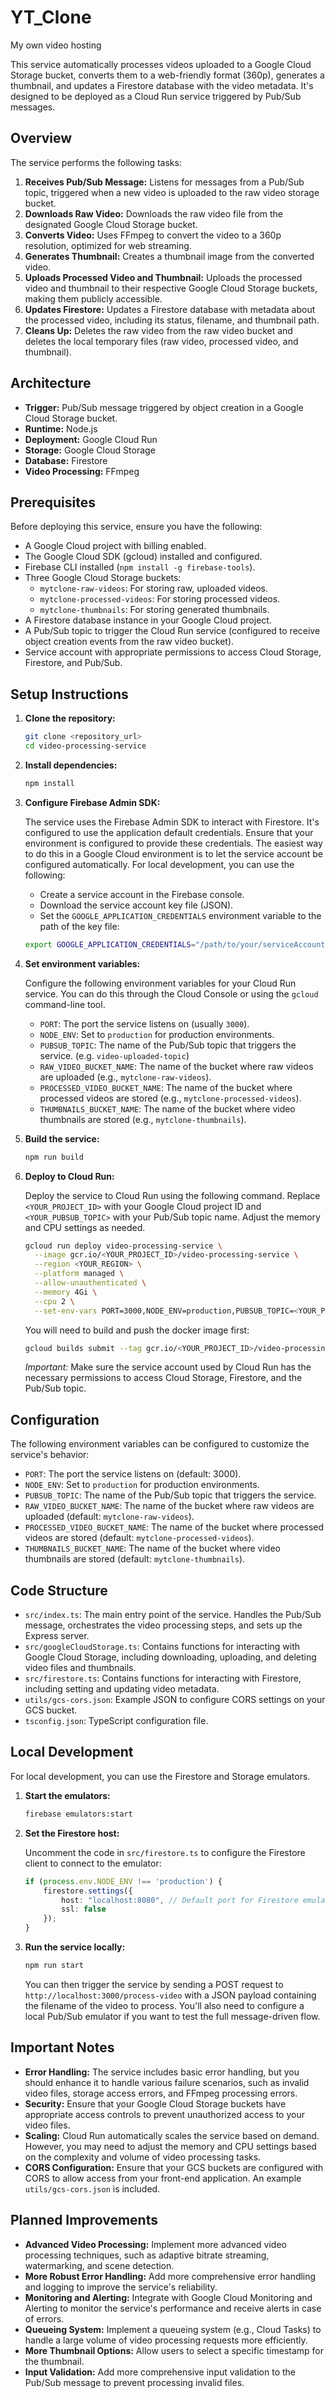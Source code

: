 # YT_Clone
My own video hosting

This service automatically processes videos uploaded to a Google Cloud Storage bucket, converts them to a web-friendly format (360p), generates a thumbnail, and updates a Firestore database with the video metadata. It's designed to be deployed as a Cloud Run service triggered by Pub/Sub messages.

## Overview

The service performs the following tasks:

1.  **Receives Pub/Sub Message:**  Listens for messages from a Pub/Sub topic, triggered when a new video is uploaded to the raw video storage bucket.
2.  **Downloads Raw Video:** Downloads the raw video file from the designated Google Cloud Storage bucket.
3.  **Converts Video:** Uses FFmpeg to convert the video to a 360p resolution, optimized for web streaming.
4.  **Generates Thumbnail:** Creates a thumbnail image from the converted video.
5.  **Uploads Processed Video and Thumbnail:** Uploads the processed video and thumbnail to their respective Google Cloud Storage buckets, making them publicly accessible.
6.  **Updates Firestore:** Updates a Firestore database with metadata about the processed video, including its status, filename, and thumbnail path.
7.  **Cleans Up:** Deletes the raw video from the raw video bucket and deletes the local temporary files (raw video, processed video, and thumbnail).

## Architecture

*   **Trigger:** Pub/Sub message triggered by object creation in a Google Cloud Storage bucket.
*   **Runtime:** Node.js
*   **Deployment:** Google Cloud Run
*   **Storage:** Google Cloud Storage
*   **Database:** Firestore
*   **Video Processing:** FFmpeg

## Prerequisites

Before deploying this service, ensure you have the following:

*   A Google Cloud project with billing enabled.
*   The Google Cloud SDK (gcloud) installed and configured.
*   Firebase CLI installed (`npm install -g firebase-tools`).
*   Three Google Cloud Storage buckets:
    *   `mytclone-raw-videos`:  For storing raw, uploaded videos.
    *   `mytclone-processed-videos`: For storing processed videos.
    *   `mytclone-thumbnails`: For storing generated thumbnails.
*   A Firestore database instance in your Google Cloud project.
*   A Pub/Sub topic to trigger the Cloud Run service (configured to receive object creation events from the raw video bucket).
*   Service account with appropriate permissions to access Cloud Storage, Firestore, and Pub/Sub.

## Setup Instructions

1.  **Clone the repository:**

    ```bash
    git clone <repository_url>
    cd video-processing-service
    ```

2.  **Install dependencies:**

    ```bash
    npm install
    ```

3.  **Configure Firebase Admin SDK:**

    The service uses the Firebase Admin SDK to interact with Firestore.  It's configured to use the application default credentials.  Ensure that your environment is configured to provide these credentials.  The easiest way to do this in a Google Cloud environment is to let the service account be configured automatically.  For local development, you can use the following:

    *   Create a service account in the Firebase console.
    *   Download the service account key file (JSON).
    *   Set the `GOOGLE_APPLICATION_CREDENTIALS` environment variable to the path of the key file:

    ```bash
    export GOOGLE_APPLICATION_CREDENTIALS="/path/to/your/serviceAccountKey.json"
    ```

4.  **Set environment variables:**

    Configure the following environment variables for your Cloud Run service.  You can do this through the Cloud Console or using the `gcloud` command-line tool.

    *   `PORT`:  The port the service listens on (usually `3000`).
    *   `NODE_ENV`: Set to `production` for production environments.
    *   `PUBSUB_TOPIC`: The name of the Pub/Sub topic that triggers the service. (e.g. `video-uploaded-topic`)
    *   `RAW_VIDEO_BUCKET_NAME`: The name of the bucket where raw videos are uploaded (e.g., `mytclone-raw-videos`).
    *   `PROCESSED_VIDEO_BUCKET_NAME`: The name of the bucket where processed videos are stored (e.g., `mytclone-processed-videos`).
    *   `THUMBNAILS_BUCKET_NAME`: The name of the bucket where video thumbnails are stored (e.g., `mytclone-thumbnails`).

5.  **Build the service:**

    ```bash
    npm run build
    ```

6.  **Deploy to Cloud Run:**

    Deploy the service to Cloud Run using the following command. Replace `<YOUR_PROJECT_ID>` with your Google Cloud project ID and `<YOUR_PUBSUB_TOPIC>` with your Pub/Sub topic name.  Adjust the memory and CPU settings as needed.

    ```bash
    gcloud run deploy video-processing-service \
      --image gcr.io/<YOUR_PROJECT_ID>/video-processing-service \
      --region <YOUR_REGION> \
      --platform managed \
      --allow-unauthenticated \
      --memory 4Gi \
      --cpu 2 \
      --set-env-vars PORT=3000,NODE_ENV=production,PUBSUB_TOPIC=<YOUR_PUBSUB_TOPIC>,RAW_VIDEO_BUCKET_NAME=mytclone-raw-videos,PROCESSED_VIDEO_BUCKET_NAME=mytclone-processed-videos,THUMBNAILS_BUCKET_NAME=mytclone-thumbnails
    ```

    You will need to build and push the docker image first:

    ```bash
    gcloud builds submit --tag gcr.io/<YOUR_PROJECT_ID>/video-processing-service
    ```

    *Important:* Make sure the service account used by Cloud Run has the necessary permissions to access Cloud Storage, Firestore, and the Pub/Sub topic.

## Configuration

The following environment variables can be configured to customize the service's behavior:

*   `PORT`: The port the service listens on (default: 3000).
*   `NODE_ENV`: Set to `production` for production environments.
*   `PUBSUB_TOPIC`: The name of the Pub/Sub topic that triggers the service.
*   `RAW_VIDEO_BUCKET_NAME`: The name of the bucket where raw videos are uploaded (default: `mytclone-raw-videos`).
*   `PROCESSED_VIDEO_BUCKET_NAME`: The name of the bucket where processed videos are stored (default: `mytclone-processed-videos`).
*   `THUMBNAILS_BUCKET_NAME`: The name of the bucket where video thumbnails are stored (default: `mytclone-thumbnails`).

## Code Structure

*   `src/index.ts`:  The main entry point of the service.  Handles the Pub/Sub message, orchestrates the video processing steps, and sets up the Express server.
*   `src/googleCloudStorage.ts`: Contains functions for interacting with Google Cloud Storage, including downloading, uploading, and deleting video files and thumbnails.
*   `src/firestore.ts`: Contains functions for interacting with Firestore, including setting and updating video metadata.
*   `utils/gcs-cors.json`: Example JSON to configure CORS settings on your GCS bucket.
*   `tsconfig.json`: TypeScript configuration file.

## Local Development

For local development, you can use the Firestore and Storage emulators.

1.  **Start the emulators:**

    ```bash
    firebase emulators:start
    ```

2.  **Set the Firestore host:**

    Uncomment the code in `src/firestore.ts` to configure the Firestore client to connect to the emulator:

    ```typescript
    if (process.env.NODE_ENV !== 'production') {
        firestore.settings({
            host: "localhost:8080", // Default port for Firestore emulator
            ssl: false
        });
    }
    ```

3.  **Run the service locally:**

    ```bash
    npm run start
    ```

    You can then trigger the service by sending a POST request to `http://localhost:3000/process-video` with a JSON payload containing the filename of the video to process.  You'll also need to configure a local Pub/Sub emulator if you want to test the full message-driven flow.

## Important Notes

*   **Error Handling:** The service includes basic error handling, but you should enhance it to handle various failure scenarios, such as invalid video files, storage access errors, and FFmpeg processing errors.
*   **Security:** Ensure that your Google Cloud Storage buckets have appropriate access controls to prevent unauthorized access to your video files.
*   **Scaling:** Cloud Run automatically scales the service based on demand. However, you may need to adjust the memory and CPU settings based on the complexity and volume of video processing tasks.
*   **CORS Configuration:** Ensure that your GCS buckets are configured with CORS to allow access from your front-end application.  An example `utils/gcs-cors.json` is included.

## Planned Improvements

*   **Advanced Video Processing:** Implement more advanced video processing techniques, such as adaptive bitrate streaming, watermarking, and scene detection.
*   **More Robust Error Handling:** Add more comprehensive error handling and logging to improve the service's reliability.
*   **Monitoring and Alerting:** Integrate with Google Cloud Monitoring and Alerting to monitor the service's performance and receive alerts in case of errors.
*   **Queueing System:** Implement a queueing system (e.g., Cloud Tasks) to handle a large volume of video processing requests more efficiently.
*   **More Thumbnail Options:** Allow users to select a specific timestamp for the thumbnail.
*   **Input Validation:** Add more comprehensive input validation to the Pub/Sub message to prevent processing invalid files.
```
